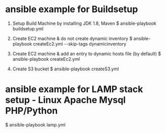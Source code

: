 # ansible example for Buildsetup
1. Setup Build Machine by installing JDK 1.8, Maven
  $ ansible-playbook buildsetup.yml 

2. Create EC2 machine & do not create dynamic inventory
  $ ansible-playbook createEc2.yml --skip-tags dynamicinventory

3. Create EC2 machine & add an entry to dynamic hosts file (by default)
  $ ansible-playbook createEc2.yml 

4. Create S3 bucket
  $ ansible-playbook createS3.yml

# ansible example for LAMP stack setup - Linux Apache Mysql PHP/Python
$ ansible-playbook lamp.yml
